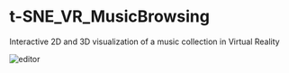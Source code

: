 # t-SNE_VR_MusicBrowsing

Interactive 2D and 3D visualization of a music collection in Virtual Reality


![editor](https://user-images.githubusercontent.com/43093891/190410746-1c0a278f-1ee3-4936-8436-ce4608ccddec.png)


